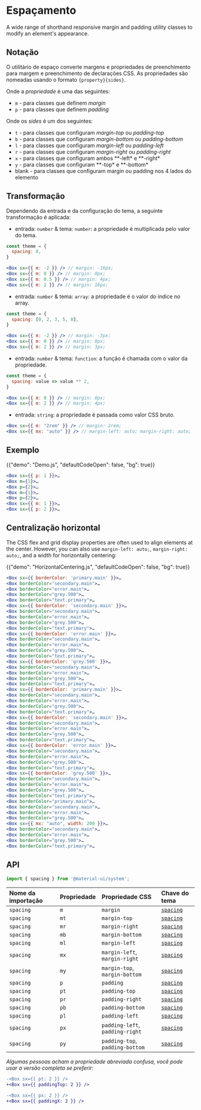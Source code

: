 # Espaçamento

<p class="description">A wide range of shorthand responsive margin and padding utility classes to modify an element's appearance.</p>

## Notação

O utilitário de espaço converte margens e propriedades de preenchimento para margem e preenchimento de declarações CSS. As propriedades são nomeadas usando o formato `{property}{sides}`.

Onde a _propriedade_ é uma das seguintes:

- `m` - para classes que definem _margin_
- `p` - para classes que definem _padding_

Onde os _sides_ é um dos seguintes:

- `t` - para classes que configuram _margin-top_ ou _padding-top_
- `b` - para classes que configuram _margin-bottom_ ou _padding-bottom_
- `l` - para classes que configuram _margin-left_ ou _padding-left_
- `r` - para classes que configuram _margin-right_ ou _padding-right_
- `x` - para classes que configuram ambos **-left\* e **-right\*
- `y` - para classes que configuram **-top\* e **-bottom\*
- blank - para classes que configuram margin ou padding nos 4 lados do elemento

## Transformação

Dependendo da entrada e da configuração do tema, a seguinte transformação é aplicada:

- entrada: `number` & tema: `number`: a propriedade é multiplicada pelo valor do tema.

```jsx
const theme = {
  spacing: 8,
}

<Box sx={{ m: -2 }} /> // margin: -16px;
<Box sx={{ m: 0 }} /> // margin: 0px;
<Box sx={{ m: 0.5 }} /> // margin: 4px;
<Box sx={{ m: 2 }} /> // margin: 16px;
```

- entrada: `number` & tema: `array`: a propriedade é o valor do índice no array.

```jsx
const theme = {
  spacing: [0, 2, 3, 5, 8],
}

<Box sx={{ m: -2 }} /> // margin: -3px;
<Box sx={{ m: 0 }} /> // margin: 0px;
<Box sx={{ m: 2 }} /> // margin: 3px;
```

- entrada: `number` & tema: `function`: a função é chamada com o valor da propriedade.

```jsx
const theme = {
  spacing: value => value ** 2,
}

<Box sx={{ m: 0 }} /> // margin: 0px;
<Box sx={{ m: 2 }} /> // margin: 4px;
```

- entrada: `string`: a propriedade é passada como valor CSS bruto.

```jsx
<Box sx={{ m: "2rem" }} /> // margin: 2rem;
<Box sx={{ mx: "auto" }} /> // margin-left: auto; margin-right: auto;
```

## Exemplo

{{"demo": "Demo.js", "defaultCodeOpen": false, "bg": true}}

```jsx
<Box sx={{ p: 1 }}>…
<Box m={1}>…
<Box p={2}>…
<Box m={1}>…
<Box p={2}>…
<Box sx={{ m: 1 }}>…
<Box sx={{ p: 2 }}>…
```

## Centralização horizontal

The CSS flex and grid display properties are often used to align elements at the center. However, you can also use `margin-left: auto;`, `margin-right: auto;`, and a width for horizontally centering:

{{"demo": "HorizontalCentering.js", "defaultCodeOpen": false, "bg": true}}

```jsx
<Box sx={{ borderColor: 'primary.main' }}>…
<Box borderColor="secondary.main">…
<Box borderColor="error.main">…
<Box borderColor="grey.500">…
<Box borderColor="text.primary">…
<Box sx={{ borderColor: 'secondary.main' }}>…
<Box borderColor="secondary.main">…
<Box borderColor="error.main">…
<Box borderColor="grey.500">…
<Box borderColor="text.primary">…
<Box sx={{ borderColor: 'error.main' }}>…
<Box borderColor="secondary.main">…
<Box borderColor="error.main">…
<Box borderColor="grey.500">…
<Box borderColor="text.primary">…
<Box sx={{ borderColor: 'grey.500' }}>…
<Box borderColor="secondary.main">…
<Box borderColor="error.main">…
<Box borderColor="grey.500">…
<Box borderColor="text.primary">…
<Box sx={{ borderColor: 'primary.main' }}>…
<Box borderColor="secondary.main">…
<Box borderColor="error.main">…
<Box borderColor="grey.500">…
<Box borderColor="text.primary">…
<Box sx={{ borderColor: 'secondary.main' }}>…
<Box borderColor="secondary.main">…
<Box borderColor="error.main">…
<Box borderColor="grey.500">…
<Box borderColor="text.primary">…
<Box sx={{ borderColor: 'error.main' }}>…
<Box borderColor="secondary.main">…
<Box borderColor="error.main">…
<Box borderColor="grey.500">…
<Box borderColor="text.primary">…
<Box sx={{ borderColor: 'grey.500' }}>…
<Box borderColor="secondary.main">…
<Box borderColor="error.main">…
<Box borderColor="grey.500">…
<Box borderColor="text.primary">…
<Box borderColor="primary.main">…
<Box borderColor="secondary.main">…
<Box borderColor="error.main">…
<Box borderColor="grey.500">…
<Box sx={{ mx: "auto", width: 200 }}>…
<Box borderColor="secondary.main">…
<Box borderColor="error.main">…
<Box borderColor="grey.500">…
<Box borderColor="text.primary">…
```

## API

```js
import { spacing } from '@material-ui/system';
```

| Nome da importação | Propriedade | Propriedade CSS                 | Chave do tema                                                    |
| :----------------- | :---------- | :------------------------------ | :--------------------------------------------------------------- |
| `spacing`          | `m`         | `margin`                        | [`spacing`](/customization/default-theme/?expand-path=$.spacing) |
| `spacing`          | `mt`        | `margin-top`                    | [`spacing`](/customization/default-theme/?expand-path=$.spacing) |
| `spacing`          | `mr`        | `margin-right`                  | [`spacing`](/customization/default-theme/?expand-path=$.spacing) |
| `spacing`          | `mb`        | `margin-bottom`                 | [`spacing`](/customization/default-theme/?expand-path=$.spacing) |
| `spacing`          | `ml`        | `margin-left`                   | [`spacing`](/customization/default-theme/?expand-path=$.spacing) |
| `spacing`          | `mx`        | `margin-left`, `margin-right`   | [`spacing`](/customization/default-theme/?expand-path=$.spacing) |
| `spacing`          | `my`        | `margin-top`, `margin-bottom`   | [`spacing`](/customization/default-theme/?expand-path=$.spacing) |
| `spacing`          | `p`         | `padding`                       | [`spacing`](/customization/default-theme/?expand-path=$.spacing) |
| `spacing`          | `pt`        | `padding-top`                   | [`spacing`](/customization/default-theme/?expand-path=$.spacing) |
| `spacing`          | `pr`        | `padding-right`                 | [`spacing`](/customization/default-theme/?expand-path=$.spacing) |
| `spacing`          | `pb`        | `padding-bottom`                | [`spacing`](/customization/default-theme/?expand-path=$.spacing) |
| `spacing`          | `pl`        | `padding-left`                  | [`spacing`](/customization/default-theme/?expand-path=$.spacing) |
| `spacing`          | `px`        | `padding-left`, `padding-right` | [`spacing`](/customization/default-theme/?expand-path=$.spacing) |
| `spacing`          | `py`        | `padding-top`, `padding-bottom` | [`spacing`](/customization/default-theme/?expand-path=$.spacing) |

_Algumas pessoas acham a propriedade abreviada confusa, você pode usar a versão completa se preferir:_

```diff
-<Box sx={{ pt: 2 }} />
+<Box sx={{ paddingTop: 2 }} />
```

```diff
-<Box sx={{ px: 2 }} />
+<Box sx={{ paddingX: 2 }} />
```
